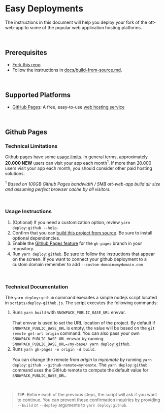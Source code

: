 # Easy Deployments

The instructions in this document will help you deploy your fork of the ott-web-app to some of the popular web application hosting platforms.

<br />

## Prerequisites

-  [Fork this repo](https://docs.github.com/en/get-started/quickstart/fork-a-repo).
- Follow the instructions in [docs/build-from-source.md](docs/build-from-source.md).

<br />

## Supported Platforms

- [GitHub Pages](#github-pages): A free, easy-to-use [web hosting service](https://docs.github.com/en/pages/getting-started-with-github-pages/about-github-pages)

<br />

## Github Pages

### Technical Limitations

Github pages have some [usage limits](https://docs.github.com/en/pages/getting-started-with-github-pages/about-github-pages#usage-limits). In general terms, approximately **20.000 NEW** users can visit your app each month<sup>1</sup>. If more than 20.000 users visit your app each month, you should consider other paid hosting solutions.

<sup>1</sup> *Based on 100GB Github Pages bandwidth / 5MB ott-web-app build dir size and assuming perfect browser cache by all visitors.*

<br />

### Usage Instructions

1. (Optional) If you need a customization option, review `yarn deploy:github --help`.
2. Confirm that you can [build this project from source](./build-from-source.md). Be sure to install optional dependencies.
3. Enable the [Github Pages feature](https://docs.github.com/en/pages/getting-started-with-github-pages) for the `gh-pages` branch in your repository.
4. Run `yarn deploy:github`. Be sure to follow the instructions that appear on the screen. If you want to connect your github deployment to a custom domain remember to add `--custom-domain=mydomain.com`

<br />

### Technical Documentation

The `yarn deploy:github` command executes a simple nodejs script located in `scripts/deploy-github.js`. The script executes the following commands:

1. Runs `yarn build` with `SNOWPACK_PUBLIC_BASE_URL` envvar.<br/><br />That envvar is used to set the URL location of the project. By default if `SNOWPACK_PUBLIC_BASE_URL` is empty, the value will be based on the `git remote get-url origin` command. You can also pass your own `SNOWPACK_PUBLIC_BASE_URL` envvar by running `SNOWPACK_PUBLIC_BASE_URL=/my-base/ yarn deploy:github`.
2. Runs `yarn gh-pages -o origin -d build`.<br /><br />You can change the remote from *origin* to *myremote* by running `yarn deploy:github --github-remote=myremote`.  The `yarn deploy:github` command uses the GitHub remote to compute the default value for `SNOWPACK_PUBLIC_BASE_URL`.

<br />

>**TIP**: Before each of the previous steps, the script will ask if you want to continue. You can prevent these confirmation inquiries by providing `--build` or `--deploy` arguments to `yarn deploy:github`.

